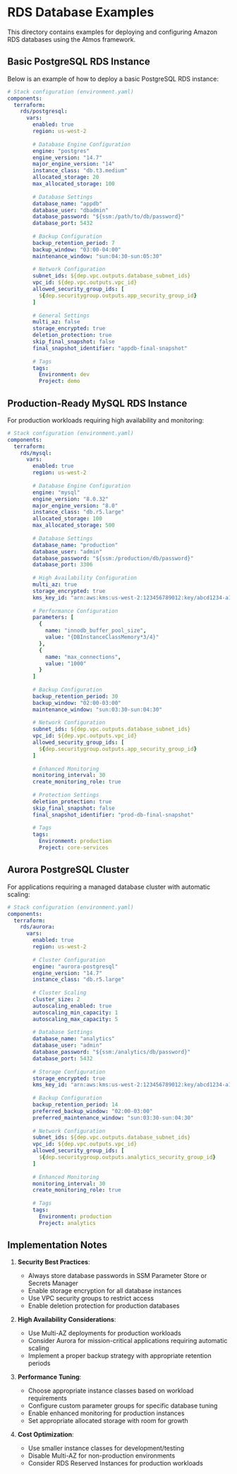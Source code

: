 # RDS Database Examples

This directory contains examples for deploying and configuring Amazon RDS databases using the Atmos framework.

## Basic PostgreSQL RDS Instance

Below is an example of how to deploy a basic PostgreSQL RDS instance:

```yaml
# Stack configuration (environment.yaml)
components:
  terraform:
    rds/postgresql:
      vars:
        enabled: true
        region: us-west-2
        
        # Database Engine Configuration
        engine: "postgres"
        engine_version: "14.7"
        major_engine_version: "14"
        instance_class: "db.t3.medium"
        allocated_storage: 20
        max_allocated_storage: 100
        
        # Database Settings
        database_name: "appdb"
        database_user: "dbadmin"
        database_password: "${ssm:/path/to/db/password}"
        database_port: 5432
        
        # Backup Configuration
        backup_retention_period: 7
        backup_window: "03:00-04:00"
        maintenance_window: "sun:04:30-sun:05:30"
        
        # Network Configuration
        subnet_ids: ${dep.vpc.outputs.database_subnet_ids}
        vpc_id: ${dep.vpc.outputs.vpc_id}
        allowed_security_group_ids: [
          ${dep.securitygroup.outputs.app_security_group_id}
        ]
        
        # General Settings
        multi_az: false
        storage_encrypted: true
        deletion_protection: true
        skip_final_snapshot: false
        final_snapshot_identifier: "appdb-final-snapshot"
        
        # Tags
        tags:
          Environment: dev
          Project: demo
```

## Production-Ready MySQL RDS Instance

For production workloads requiring high availability and monitoring:

```yaml
# Stack configuration (environment.yaml)
components:
  terraform:
    rds/mysql:
      vars:
        enabled: true
        region: us-west-2
        
        # Database Engine Configuration
        engine: "mysql"
        engine_version: "8.0.32"
        major_engine_version: "8.0"
        instance_class: "db.r5.large"
        allocated_storage: 100
        max_allocated_storage: 500
        
        # Database Settings
        database_name: "production"
        database_user: "admin"
        database_password: "${ssm:/production/db/password}"
        database_port: 3306
        
        # High Availability Configuration
        multi_az: true
        storage_encrypted: true
        kms_key_id: "arn:aws:kms:us-west-2:123456789012:key/abcd1234-a123-456a-a12b-a123b4cd56ef"
        
        # Performance Configuration
        parameters: [
          {
            name: "innodb_buffer_pool_size",
            value: "{DBInstanceClassMemory*3/4}"
          },
          {
            name: "max_connections",
            value: "1000"
          }
        ]
        
        # Backup Configuration
        backup_retention_period: 30
        backup_window: "02:00-03:00"
        maintenance_window: "sun:03:30-sun:04:30"
        
        # Network Configuration
        subnet_ids: ${dep.vpc.outputs.database_subnet_ids}
        vpc_id: ${dep.vpc.outputs.vpc_id}
        allowed_security_group_ids: [
          ${dep.securitygroup.outputs.app_security_group_id}
        ]
        
        # Enhanced Monitoring
        monitoring_interval: 30
        create_monitoring_role: true
        
        # Protection Settings
        deletion_protection: true
        skip_final_snapshot: false
        final_snapshot_identifier: "prod-db-final-snapshot"
        
        # Tags
        tags:
          Environment: production
          Project: core-services
```

## Aurora PostgreSQL Cluster

For applications requiring a managed database cluster with automatic scaling:

```yaml
# Stack configuration (environment.yaml)
components:
  terraform:
    rds/aurora:
      vars:
        enabled: true
        region: us-west-2
        
        # Cluster Configuration
        engine: "aurora-postgresql"
        engine_version: "14.7"
        instance_class: "db.r5.large"
        
        # Cluster Scaling
        cluster_size: 2
        autoscaling_enabled: true
        autoscaling_min_capacity: 1
        autoscaling_max_capacity: 5
        
        # Database Settings
        database_name: "analytics"
        database_user: "admin"
        database_password: "${ssm:/analytics/db/password}"
        database_port: 5432
        
        # Storage Configuration
        storage_encrypted: true
        kms_key_id: "arn:aws:kms:us-west-2:123456789012:key/abcd1234-a123-456a-a12b-a123b4cd56ef"
        
        # Backup Configuration
        backup_retention_period: 14
        preferred_backup_window: "02:00-03:00"
        preferred_maintenance_window: "sun:03:30-sun:04:30"
        
        # Network Configuration
        subnet_ids: ${dep.vpc.outputs.database_subnet_ids}
        vpc_id: ${dep.vpc.outputs.vpc_id}
        allowed_security_group_ids: [
          ${dep.securitygroup.outputs.analytics_security_group_id}
        ]
        
        # Enhanced Monitoring
        monitoring_interval: 30
        create_monitoring_role: true
        
        # Tags
        tags:
          Environment: production
          Project: analytics
```

## Implementation Notes

1. **Security Best Practices**:
   - Always store database passwords in SSM Parameter Store or Secrets Manager
   - Enable storage encryption for all database instances
   - Use VPC security groups to restrict access
   - Enable deletion protection for production databases

2. **High Availability Considerations**:
   - Use Multi-AZ deployments for production workloads
   - Consider Aurora for mission-critical applications requiring automatic scaling
   - Implement a proper backup strategy with appropriate retention periods

3. **Performance Tuning**:
   - Choose appropriate instance classes based on workload requirements
   - Configure custom parameter groups for specific database tuning
   - Enable enhanced monitoring for production instances
   - Set appropriate allocated storage with room for growth

4. **Cost Optimization**:
   - Use smaller instance classes for development/testing
   - Disable Multi-AZ for non-production environments
   - Consider RDS Reserved Instances for production workloads
